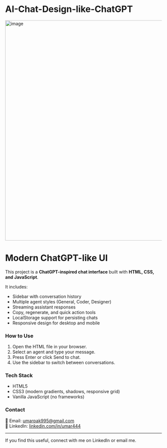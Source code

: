 # AI-Chat-Design-like-ChatGPT

<img width="1400" height="707" alt="image" src="https://github.com/user-attachments/assets/7304df62-ef13-404f-b3e2-4a6b296ce69e" />

# Modern ChatGPT-like UI

This project is a **ChatGPT-inspired chat interface** built with **HTML, CSS, and JavaScript**. 

It includes:
- Sidebar with conversation history
- Multiple agent styles (General, Coder, Designer)
- Streaming assistant responses
- Copy, regenerate, and quick action tools
- LocalStorage support for persisting chats
- Responsive design for desktop and mobile

### How to Use
1. Open the HTML file in your browser.
2. Select an agent and type your message.
3. Press Enter or click Send to chat.
4. Use the sidebar to switch between conversations.

### Tech Stack
- HTML5
- CSS3 (modern gradients, shadows, responsive grid)
- Vanilla JavaScript (no frameworks)

### Contact
📩 Email: umarpak995@gmail.com  
🔗 LinkedIn: [linkedin.com/in/umar444](https://linkedin.com/in/umar444)

---

If you find this useful, connect with me on LinkedIn or email me.


